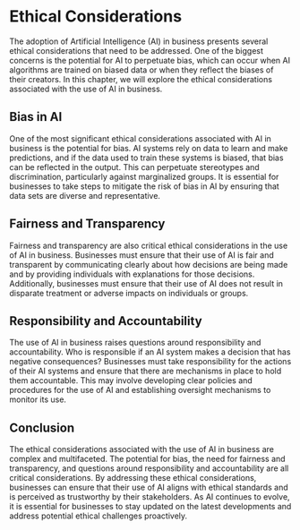 Ethical Considerations
===============================================================

The adoption of Artificial Intelligence (AI) in business presents several ethical considerations that need to be addressed. One of the biggest concerns is the potential for AI to perpetuate bias, which can occur when AI algorithms are trained on biased data or when they reflect the biases of their creators. In this chapter, we will explore the ethical considerations associated with the use of AI in business.

Bias in AI
----------

One of the most significant ethical considerations associated with AI in business is the potential for bias. AI systems rely on data to learn and make predictions, and if the data used to train these systems is biased, that bias can be reflected in the output. This can perpetuate stereotypes and discrimination, particularly against marginalized groups. It is essential for businesses to take steps to mitigate the risk of bias in AI by ensuring that data sets are diverse and representative.

Fairness and Transparency
-------------------------

Fairness and transparency are also critical ethical considerations in the use of AI in business. Businesses must ensure that their use of AI is fair and transparent by communicating clearly about how decisions are being made and by providing individuals with explanations for those decisions. Additionally, businesses must ensure that their use of AI does not result in disparate treatment or adverse impacts on individuals or groups.

Responsibility and Accountability
---------------------------------

The use of AI in business raises questions around responsibility and accountability. Who is responsible if an AI system makes a decision that has negative consequences? Businesses must take responsibility for the actions of their AI systems and ensure that there are mechanisms in place to hold them accountable. This may involve developing clear policies and procedures for the use of AI and establishing oversight mechanisms to monitor its use.

Conclusion
----------

The ethical considerations associated with the use of AI in business are complex and multifaceted. The potential for bias, the need for fairness and transparency, and questions around responsibility and accountability are all critical considerations. By addressing these ethical considerations, businesses can ensure that their use of AI aligns with ethical standards and is perceived as trustworthy by their stakeholders. As AI continues to evolve, it is essential for businesses to stay updated on the latest developments and address potential ethical challenges proactively.
